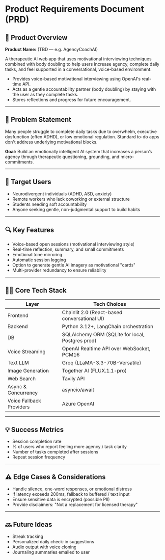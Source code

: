 
# Product Requirements Document (PRD)

## 🚀 Product Overview
**Product Name:** (TBD — e.g. AgencyCoachAI)

A therapeutic AI web app that uses motivational interviewing techniques combined with body doubling to help users increase agency, complete daily tasks, and feel supported in a conversational, voice-based environment.

- Provides voice-based motivational interviewing using OpenAI's real-time API.
- Acts as a gentle accountability partner (body doubling) by staying with the user as they complete tasks.
- Stores reflections and progress for future encouragement.

---

## 🎯 Problem Statement
Many people struggle to complete daily tasks due to overwhelm, executive dysfunction (often ADHD), or low emotional regulation. Standard to-do apps don't address underlying motivational blocks.

**Goal:** Build an emotionally intelligent AI system that increases a person’s agency through therapeutic questioning, grounding, and micro-commitments.

---

## 👤 Target Users
- Neurodivergent individuals (ADHD, ASD, anxiety)
- Remote workers who lack coworking or external structure
- Students needing soft accountability
- Anyone seeking gentle, non-judgmental support to build habits

---

## 🔍 Key Features
- Voice-based open sessions (motivational interviewing style)
- Real-time reflection, summary, and small commitments
- Emotional tone mirroring
- Automatic session logging
- Option to generate gentle AI imagery as motivational "cards"
- Multi-provider redundancy to ensure reliability

---

## 🧑‍💻 Core Tech Stack
| Layer                    | Tech Choices                                      |
|---------------------------|--------------------------------------------------|
| Frontend                  | Chainlit 2.0 (React-based conversational UI)     |
| Backend                   | Python 3.12+, LangChain orchestration            |
| DB                        | SQLAlchemy ORM (SQLite for local, Postgres prod) |
| Voice Streaming           | OpenAI Realtime API over WebSocket, PCM16        |
| Text LLM                  | Groq (LLaMA-3.3-70B-Versatile)                   |
| Image Generation          | Together AI (FLUX.1.1-pro)                       |
| Web Search                | Tavily API                                       |
| Async & Concurrency       | asyncio/await                                    |
| Voice Fallback Providers  | Azure OpenAI                                     |

---

## 💡 Success Metrics
- Session completion rate
- % of users who report feeling more agency / task clarity
- Number of tasks completed after sessions
- Repeat session frequency

---

## ⚠️ Edge Cases & Considerations
- Handle silence, one-word responses, or emotional distress
- If latency exceeds 200ms, fallback to buffered / text input
- Ensure sensitive data is encrypted (possible PII)
- Provide disclaimers: "Not a replacement for licensed therapy"

---

## 🔜 Future Ideas
- Streak tracking
- Personalized daily check-in suggestions
- Audio output with voice cloning
- Journaling summaries emailed to user
